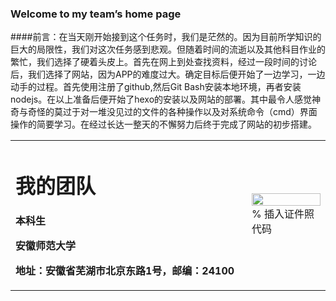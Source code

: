 ### Welcome to my team’s home page
####前言：在当天刚开始接到这个任务时，我们是茫然的。因为目前所学知识的巨大的局限性，我们对这次任务感到悲观。但随着时间的流逝以及其他科目作业的繁忙，我们选择了硬着头皮上。首先在网上到处查找资料，经过一段时间的讨论后，我们选择了网站，因为APP的难度过大。确定目标后便开始了一边学习，一边动手的过程。首先使用注册了github,然后Git Bash安装本地环境，再者安装nodejs。在以上准备后便开始了hexo的安装以及网站的部署。其中最令人感觉神奇与奇怪的莫过于对一堆没见过的文件的各种操作以及对系统命令（cmd）界面操作的简要学习。在经过长达一整天的不懈努力后终于完成了网站的初步搭建。
<table border="0">
  <tr>
    <td width="75%">
      <h1>我的团队</h1>
      <p><b>本科生</b></p>
      <p><b>安徽师范大学</b></p>
      <p><b>地址：安徽省芜湖市北京东路1号，邮编：24100</b></p>
    </td>
    <td width="25%">
      <img src="web.1" width="100%">      % 插入证件照代码
    </td>
  </tr>
</table>
